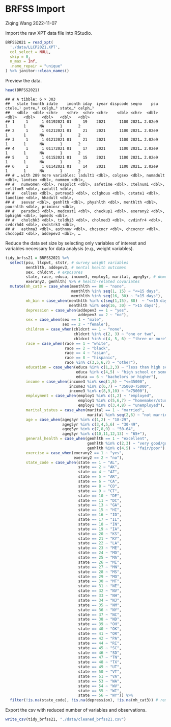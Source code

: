 BRFSS Import
================
Ziqing Wang
2022-11-07

Import the raw XPT data file into RStudio.

``` r
BRFSS2021 = read_xpt(
  './data/LLCP2021.XPT',
  col_select = NULL,
  skip = 0,
  n_max = Inf,
  .name_repair = "unique"
) %>% janitor::clean_names()
```

Preview the data.

``` r
head(BRFSS2021)
```

    ## # A tibble: 6 × 303
    ##   state fmonth idate    imonth iday  iyear dispcode seqno    psu ctele…¹ pvtre…² colgh…³ state…⁴ celph…⁵
    ##   <dbl>  <dbl> <chr>    <chr>  <chr> <chr>    <dbl> <chr>  <dbl>   <dbl>   <dbl>   <dbl>   <dbl>   <dbl>
    ## 1     1      1 01192021 01     19    2021      1100 2021… 2.02e9       1       1      NA       1       2
    ## 2     1      1 01212021 01     21    2021      1100 2021… 2.02e9       1       1      NA       1       2
    ## 3     1      1 01212021 01     21    2021      1100 2021… 2.02e9       1       1      NA       1       2
    ## 4     1      1 01172021 01     17    2021      1100 2021… 2.02e9       1       1      NA       1       2
    ## 5     1      1 01152021 01     15    2021      1100 2021… 2.02e9       1       1      NA       1       2
    ## 6     1      1 01142021 01     14    2021      1100 2021… 2.02e9       1       1      NA       1       2
    ## # … with 289 more variables: ladult1 <dbl>, colgsex <dbl>, numadult <dbl>, landsex <dbl>, nummen <dbl>,
    ## #   numwomen <dbl>, respslct <dbl>, safetime <dbl>, ctelnum1 <dbl>, cellfon5 <dbl>, cadult1 <dbl>,
    ## #   cellsex <dbl>, pvtresd3 <dbl>, cclghous <dbl>, cstate1 <dbl>, landline <dbl>, hhadult <dbl>,
    ## #   sexvar <dbl>, genhlth <dbl>, physhlth <dbl>, menthlth <dbl>, poorhlth <dbl>, priminsr <dbl>,
    ## #   persdoc3 <dbl>, medcost1 <dbl>, checkup1 <dbl>, exerany2 <dbl>, bphigh6 <dbl>, bpmeds <dbl>,
    ## #   cholchk3 <dbl>, toldhi3 <dbl>, cholmed3 <dbl>, cvdinfr4 <dbl>, cvdcrhd4 <dbl>, cvdstrk3 <dbl>,
    ## #   asthma3 <dbl>, asthnow <dbl>, chcscncr <dbl>, chcocncr <dbl>, chccopd3 <dbl>, addepev3 <dbl>, …

Reduce the data set size by selecting only variables of interest and
variables necessary for data analysis (e.g., weight variables).

``` r
tidy_brfss21 = BRFSS2021 %>%
  select(psu, llcpwt, ststr, # survey weight variables
         menthlth, addepev3, # mental health outcomes
         sex, chldcnt, # exposures
         state, race, educa, income3, employ1, marital, ageg5yr, # demographic covariates
         exerany2, genhlth) %>% # health-related covariates
  mutate(mh_cat3 = case_when(menthlth == 88 ~ "none",
                             menthlth %in% seq(1, 15) ~ "<=15 days",
                             menthlth %in% seq(16, 30) ~ ">15 days"),
         mh_bin = case_when(menthlth %in% c(seq(1,15), 88)  ~ "<=15 days",
                            menthlth %in% seq(16, 30) ~ ">15 days"),
         depression = case_when(addepev3 == 1 ~ "yes",
                                addepev3 == 2 ~ "no"),
         sex = case_when(sex == 1 ~ "male",
                         sex == 2 ~ "female"),
         children = case_when(chldcnt == 1 ~ "none",
                              chldcnt %in% c(2, 3) ~ "one or two",
                              chldcnt %in% c(4, 5, 6) ~ "three or more"),
         race = case_when(race == 1 ~ "white",
                          race == 2 ~ "black",
                          race == 4 ~ "asian",
                          race == 8 ~ "hispanic",
                          race %in% c(3,5,6,7) ~ "other"),
         education = case_when(educa %in% c(1,2,3) ~ "less than high school",
                               educa %in% c(4,5) ~ "high school or some college",
                               educa == 6 ~ "bachelors or higher"),
         income = case_when(income3 %in% seq(1,5) ~ "<=35000",
                            income3 %in% c(6,7) ~ "35000-75000",
                            income3 %in% c(8,9,10) ~ ">75000"),
         employment = case_when(employ1 %in% c(1,2) ~ "employed",
                                employ1 %in% c(5,6,7) ~ "homemaker/student/retired",
                                employ1 %in% c(3,4,8) ~ "unemployed"),
         marital_status = case_when(marital == 1 ~ "married",
                                    marital %in% seq(2,6) ~ "not married"),
         age = case_when(ageg5yr %in% c(1,2) ~ "18-29",
                         ageg5yr %in% c(3,4,5,6) ~ "30-49",
                         ageg5yr %in% c(7,8,9) ~ "50-64",
                         ageg5yr %in% c(10,11,12,13) ~ "65+"),
         general_health = case_when(genhlth == 1 ~ "excellent",
                                    genhlth %in% c(2,3) ~ "very good/good",
                                    genhlth %in% c(4,5) ~ "fair/poor"),
         exercise = case_when(exerany2 == 1 ~ "yes",
                              exerany2 == 2 ~ "no"),
         state_code = case_when(state == 1 ~ "AL",
                                state == 2 ~ "AK",
                                state == 4 ~ "AZ",
                                state == 5 ~ "AR",
                                state == 6 ~ "CA",
                                state == 8 ~ "CO",
                                state == 9 ~ "CT",
                                state == 10 ~ "DE",
                                state == 11 ~ "DC",
                                state == 13 ~ "GA",
                                state == 15 ~ "HI",
                                state == 16 ~ "ID",
                                state == 17 ~ "IL",
                                state == 18 ~ "IN",
                                state == 19 ~ "IA",
                                state == 20 ~ "KS",
                                state == 21 ~ "KY",
                                state == 22 ~ "LA",
                                state == 23 ~ "ME",
                                state == 24 ~ "MD",
                                state == 25 ~ "MA",
                                state == 26 ~ "MI",
                                state == 27 ~ "MN",
                                state == 28 ~ "MS",
                                state == 29 ~ "MO",
                                state == 30 ~ "MT",
                                state == 31 ~ "NE",
                                state == 32 ~ "NV",
                                state == 33 ~ "NH",
                                state == 34 ~ "NJ",
                                state == 35 ~ "NM",
                                state == 36 ~ "NY",
                                state == 37 ~ "NC",
                                state == 38 ~ "ND",
                                state == 39 ~ "OH",
                                state == 40 ~ "OK",
                                state == 41 ~ "OR",
                                state == 42 ~ "PA",
                                state == 44 ~ "RI",
                                state == 45 ~ "SC",
                                state == 46 ~ "SD",
                                state == 47 ~ "TN",
                                state == 48 ~ "TX",
                                state == 49 ~ "UT",
                                state == 50 ~ "VT",
                                state == 51 ~ "VA",
                                state == 53 ~ "WA",
                                state == 54 ~ "WV",
                                state == 55 ~ "WI",
                                state == 56 ~ "WY")) %>%
  filter(!is.na(state_code), !is.na(depression), !is.na(mh_cat3)) # remove observations with missing outcome variables and remove observations from US territories
```

Export the csv with reduced number of variables and observations.

``` r
write_csv(tidy_brfss21, "./data/cleaned_brfss21.csv")
```
